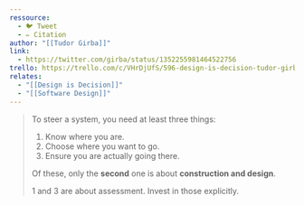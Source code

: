 ```yaml
---
ressource:
  - 🐦 Tweet
  - ✏️ Citation
author: "[[Tudor Girba]]"
link:
  - https://twitter.com/girba/status/1352255981464522756
trello: https://trello.com/c/VHrDjUfS/596-design-is-decision-tudor-girba
relates:
  - "[[Design is Decision]]"
  - "[[Software Design]]"
---
```

> To steer a system, you need at least three things:
>
> 1. Know where you are.  
> 2. Choose where you want to go.  
> 3. Ensure you are actually going there.
>
> Of these, only the **second** one is about **construction and design**.
>
> 1 and 3 are about assessment. Invest in those explicitly.